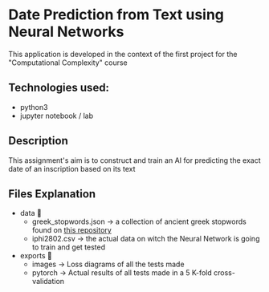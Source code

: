 # Date Prediction from Text using Neural Networks

This application is developed in the context of the first project for the "Computational Complexity" course

## Technologies used:

- python3
- jupyter notebook / lab

## Description

This assignment's aim is to construct and train an AI for predicting the exact date of an inscription based on its text

## Files Explanation

- data 📁
  - greek_stopwords.json -> a collection of ancient greek stopwords found on [this repository]("https://github.com/aurelberra/stopwords")
  - iphi2802.csv -> the actual data on witch the Neural Network is going to train and get tested
- exports 📁
  - images -> Loss diagrams of all the tests made
  - pytorch -> Actual results of all tests made in a 5 K-fold cross-validation